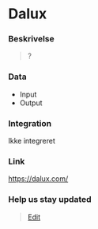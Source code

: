 # Dalux

### Beskrivelse

> ?

### Data

- Input
- Output

### Integration

Ikke integreret

### Link

https://dalux.com/

### Help us stay updated

> [Edit](https://github.com/FMDatahub/Portal/blob/main/docs/Fagsystemer/Timesafe/index.md)
